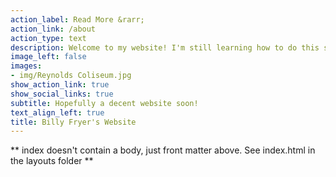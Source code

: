 ```yaml
---
action_label: Read More &rarr;
action_link: /about
action_type: text
description: Welcome to my website! I'm still learning how to do this so hopefully I will have this all sorted out soon!
image_left: false
images:
- img/Reynolds Coliseum.jpg
show_action_link: true
show_social_links: true
subtitle: Hopefully a decent website soon!
text_align_left: true
title: Billy Fryer's Website
---
```


** index doesn't contain a body, just front matter above.
See index.html in the layouts folder **
